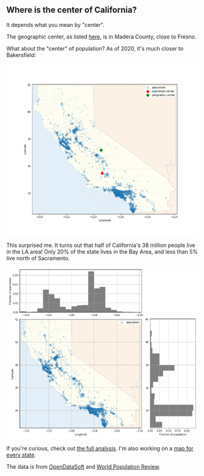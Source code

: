 ## Where is the center of California?

It depends what you mean by "center".

The geographic center, as listed [here](https://en.wikipedia.org/wiki/List_of_geographic_centers_of_the_United_States), is in Madera County, close to Fresno.

What about the "center" of population? As of 2020, it's much closer to Bakersfield:

![Map of California with geographic and population centers](./ca_center.png)

This surprised me. It turns out that half of California's 38 million people live in the LA area! Only 20% of the state lives in the Bay Area, and less than 5% live north of Sacramento.

![Map of population distribution of California by latitude and longitude](./ca_pop_dist.png)


If you're curious, check out [the full analysis](https://nbviewer.jupyter.org/github/marwahaha/ca-center/blob/main/data_processing.ipynb). I'm also working on a [map for every state](https://nbviewer.jupyter.org/github/marwahaha/ca-center/blob/main/multi_state.ipynb).

The data is from [OpenDataSoft](https://public.opendatasoft.com/explore/dataset/us-zip-code-latitude-and-longitude/table/?refine.state=CA
) and [World Population Review](https://worldpopulationreview.com/zips/california).
